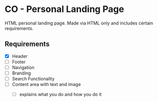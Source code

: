 # CO - Personal Landing Page
HTML personal landing page. Made via HTML only and includes certain requirements.

## Requirements
- [x] Header
- [ ] Footer
- [ ] Navigation
- [ ] Branding
- [ ] Search Functionality
- [ ] Content area with text and image
    - [ ] explains what you do and how you do it


